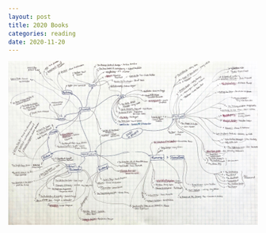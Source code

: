 ```yaml
---
layout: post
title: 2020 Books
categories: reading
date: 2020-11-20
---
```


<img src="../assets/books_mindmap.jpg" width=800>
